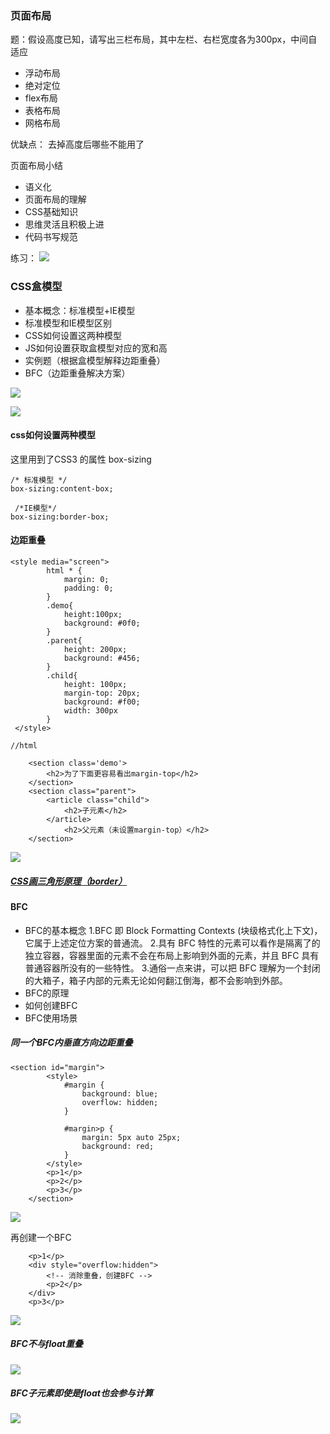 ### 页面布局

题：假设高度已知，请写出三栏布局，其中左栏、右栏宽度各为300px，中间自适应

- 浮动布局
- 绝对定位
- flex布局
- 表格布局
- 网格布局

优缺点：
去掉高度后哪些不能用了

页面布局小结
- 语义化
- 页面布局的理解
- CSS基础知识
- 思维灵活且积极上进
- 代码书写规范

练习：
![](https://upload-images.jianshu.io/upload_images/9249356-920a691c589b94b9.png?imageMogr2/auto-orient/strip%7CimageView2/2/w/1240)

### CSS盒模型
- 基本概念：标准模型+IE模型
- 标准模型和IE模型区别
- CSS如何设置这两种模型
- JS如何设置获取盒模型对应的宽和高
- 实例题（根据盒模型解释边距重叠）
- BFC（边距重叠解决方案）



![](https://upload-images.jianshu.io/upload_images/9249356-73d9a1157800a237.png?imageMogr2/auto-orient/strip%7CimageView2/2/w/1240)

![](https://upload-images.jianshu.io/upload_images/9249356-5d849bda1a1f279e.png?imageMogr2/auto-orient/strip%7CimageView2/2/w/1240)

#### css如何设置两种模型
这里用到了CSS3 的属性 box-sizing
```
/* 标准模型 */
box-sizing:content-box;

 /*IE模型*/
box-sizing:border-box;
```

#### 边距重叠
```
<style media="screen">
        html * {
            margin: 0;
            padding: 0;
        }
        .demo{
            height:100px;
            background: #0f0;
        }
        .parent{
            height: 200px;
            background: #456;
        }
        .child{
            height: 100px;
            margin-top: 20px;
            background: #f00;
            width: 300px
        }
 </style>

//html

    <section class='demo'>
        <h2>为了下面更容易看出margin-top</h2>
    </section>
    <section class="parent">
        <article class="child">
            <h2>子元素</h2>
        </article>
            <h2>父元素（未设置margin-top）</h2>
    </section>
```
![](https://upload-images.jianshu.io/upload_images/9249356-6912023cb92428ca.png?imageMogr2/auto-orient/strip%7CimageView2/2/w/1240)

##### [CSS画三角形原理（border）](http://www.i-meili.com/view-48.html)

#### BFC
- BFC的基本概念
    1.BFC 即 Block Formatting Contexts (块级格式化上下文)，它属于上述定位方案的普通流。
    2.具有 BFC 特性的元素可以看作是隔离了的独立容器，容器里面的元素不会在布局上影响到外面的元素，并且 BFC 具有普通容器所没有的一些特性。
    3.通俗一点来讲，可以把 BFC 理解为一个封闭的大箱子，箱子内部的元素无论如何翻江倒海，都不会影响到外部。
- BFC的原理
- 如何创建BFC
- BFC使用场景

##### 同一个BFC内垂直方向边距重叠
```
<section id="margin">
        <style>
            #margin {
                background: blue;
                overflow: hidden;
            }

            #margin>p {
                margin: 5px auto 25px;
                background: red;
            }
        </style>
        <p>1</p>
        <p>2</p>
        <p>3</p>
    </section>
```

![](https://upload-images.jianshu.io/upload_images/9249356-c68cca8a356dad01.png?imageMogr2/auto-orient/strip%7CimageView2/2/w/1240)

再创建一个BFC
```
    <p>1</p>
    <div style="overflow:hidden">
        <!-- 消除重叠，创建BFC -->
        <p>2</p>
    </div>
    <p>3</p>
```
![](https://upload-images.jianshu.io/upload_images/9249356-67b62a243cd852d2.png?imageMogr2/auto-orient/strip%7CimageView2/2/w/1240)
##### BFC不与float重叠
![](https://upload-images.jianshu.io/upload_images/9249356-540aec2dc98e7b73.png?imageMogr2/auto-orient/strip%7CimageView2/2/w/1240)


##### BFC子元素即使是float也会参与计算
![](https://upload-images.jianshu.io/upload_images/9249356-c3d485363634ee56.png?imageMogr2/auto-orient/strip%7CimageView2/2/w/1240)
